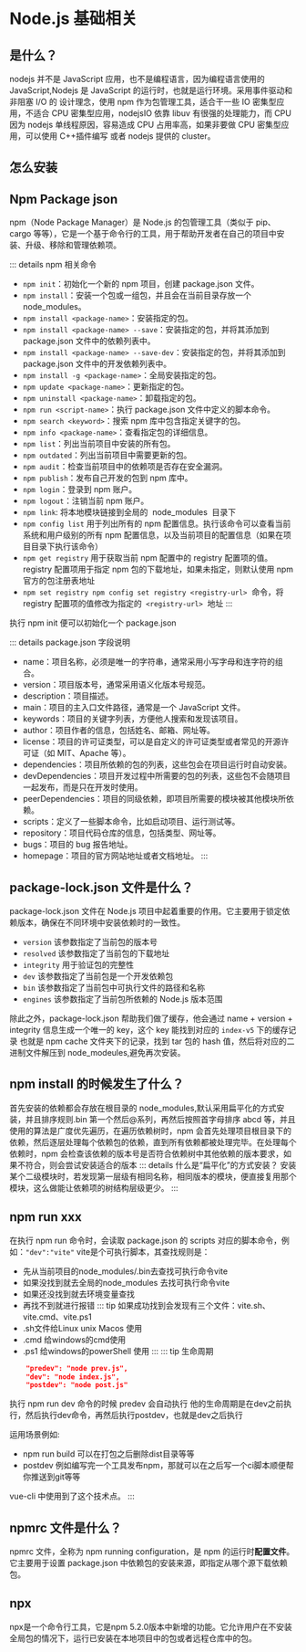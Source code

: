 # Node.js 基础相关

## 是什么？

nodejs 并不是 JavaScript 应用，也不是编程语言，因为编程语言使用的 JavaScript,Nodejs 是 JavaScript 的运行时，也就是运行环境。采用事件驱动和非阻塞 I/O 的 设计理念，使用 npm 作为包管理工具，适合干一些 IO 密集型应用，不适合 CPU 密集型应用，nodejsIO 依靠 libuv 有很强的处理能力，而 CPU 因为 nodejs 单线程原因，容易造成 CPU 占用率高，如果非要做 CPU 密集型应用，可以使用 C++插件编写 或者 nodejs 提供的 cluster。

## 怎么安装

## Npm Package json

npm（Node Package Manager）是 Node.js 的包管理工具（类似于 pip、cargo 等等），它是一个基于命令行的工具，用于帮助开发者在自己的项目中安装、升级、移除和管理依赖项。

::: details npm 相关命令

- `npm init`：初始化一个新的 npm 项目，创建 package.json 文件。
- `npm install`：安装一个包或一组包，并且会在当前目录存放一个 node_modules。
- `npm install <package-name>`：安装指定的包。
- `npm install <package-name> --save`：安装指定的包，并将其添加到 package.json 文件中的依赖列表中。
- `npm install <package-name> --save-dev`：安装指定的包，并将其添加到 package.json 文件中的开发依赖列表中。
- `npm install -g <package-name>`：全局安装指定的包。
- `npm update <package-name>`：更新指定的包。
- `npm uninstall <package-name>`：卸载指定的包。
- `npm run <script-name>`：执行 package.json 文件中定义的脚本命令。
- `npm search <keyword>`：搜索 npm 库中包含指定关键字的包。
- `npm info <package-name>`：查看指定包的详细信息。
- `npm list`：列出当前项目中安装的所有包。
- `npm outdated`：列出当前项目中需要更新的包。
- `npm audit`：检查当前项目中的依赖项是否存在安全漏洞。
- `npm publish`：发布自己开发的包到 npm 库中。
- `npm login`：登录到 npm 账户。
- `npm logout`：注销当前 npm 账户。
- `npm link`: 将本地模块链接到全局的  node_modules  目录下
- `npm config list` 用于列出所有的 npm 配置信息。执行该命令可以查看当前系统和用户级别的所有 npm 配置信息，以及当前项目的配置信息（如果在项目目录下执行该命令）
- `npm get registry` 用于获取当前 npm 配置中的 registry 配置项的值。registry 配置项用于指定 npm 包的下载地址，如果未指定，则默认使用 npm 官方的包注册表地址
- `npm set registry npm config set registry <registry-url>`  命令，将 registry 配置项的值修改为指定的` <registry-url>`  地址
  :::

执行 npm init 便可以初始化一个 package.json

::: details package.json 字段说明

- name：项目名称，必须是唯一的字符串，通常采用小写字母和连字符的组合。
- version：项目版本号，通常采用语义化版本号规范。
- description：项目描述。
- main：项目的主入口文件路径，通常是一个 JavaScript 文件。
- keywords：项目的关键字列表，方便他人搜索和发现该项目。
- author：项目作者的信息，包括姓名、邮箱、网址等。
- license：项目的许可证类型，可以是自定义的许可证类型或者常见的开源许可证（如 MIT、Apache 等）。
- dependencies：项目所依赖的包的列表，这些包会在项目运行时自动安装。
- devDependencies：项目开发过程中所需要的包的列表，这些包不会随项目一起发布，而是只在开发时使用。
- peerDependencies：项目的同级依赖，即项目所需要的模块被其他模块所依赖。
- scripts：定义了一些脚本命令，比如启动项目、运行测试等。
- repository：项目代码仓库的信息，包括类型、网址等。
- bugs：项目的 bug 报告地址。
- homepage：项目的官方网站地址或者文档地址。
  :::

## package-lock.json 文件是什么？

package-lock.json 文件在 Node.js 项目中起着重要的作用。它主要用于锁定依赖版本，确保在不同环境中安装依赖时的一致性。

- `version` 该参数指定了当前包的版本号
- `resolved` 该参数指定了当前包的下载地址
- `integrity` 用于验证包的完整性
- `dev` 该参数指定了当前包是一个开发依赖包
- `bin` 该参数指定了当前包中可执行文件的路径和名称
- `engines` 该参数指定了当前包所依赖的 Node.js 版本范围

除此之外，package-lock.json 帮助我们做了缓存，他会通过 name + version + integrity 信息生成一个唯一的 key，这个 key 能找到对应的 `index-v5` 下的缓存记录 也就是 npm cache 文件夹下的记录，找到 tar 包的 hash 值，然后将对应的二进制文件解压到 node_modeules,避免再次安装。

## npm install 的时候发生了什么？

首先安装的依赖都会存放在根目录的 node_modules,默认采用扁平化的方式安装，并且排序规则.bin 第一个然后@系列，再然后按照首字母排序 abcd 等，并且使用的算法是广度优先遍历，在遍历依赖树时，npm 会首先处理项目根目录下的依赖，然后逐层处理每个依赖包的依赖，直到所有依赖都被处理完毕。在处理每个依赖时，npm 会检查该依赖的版本号是否符合依赖树中其他依赖的版本要求，如果不符合，则会尝试安装适合的版本
::: details 什么是“扁平化”的方式安装？
安装某个二级模块时，若发现第一层级有相同名称，相同版本的模块，便直接复用那个模块，这么做能让依赖项的树结构层级更少。
:::

## npm run xxx
在执行 npm run 命令时，会读取 package.json 的 scripts 对应的脚本命令，例如：`"dev":"vite"` vite是个可执行脚本，其查找规则是：
- 先从当前项目的node_modules/.bin去查找可执行命令vite
- 如果没找到就去全局的node_modules 去找可执行命令vite
- 如果还没找到就去环境变量查找
- 再找不到就进行报错
::: tip
如果成功找到会发现有三个文件：vite.sh、vite.cmd、vite.ps1
- .sh文件给Linux unix Macos 使用
- .cmd 给windows的cmd使用
- .ps1 给windows的powerShell 使用
:::
::: tip 生命周期
``` json
    "predev": "node prev.js",
    "dev": "node index.js",
    "postdev": "node post.js"
```
执行 npm run dev 命令的时候 predev 会自动执行 他的生命周期是在dev之前执行，然后执行dev命令，再然后执行postdev，也就是dev之后执行

运用场景例如:
- npm run build 可以在打包之后删除dist目录等等
- postdev 例如编写完一个工具发布npm，那就可以在之后写一个ci脚本顺便帮你推送到git等等

vue-cli 中使用到了这个技术点。
:::

## npmrc 文件是什么？

npmrc 文件，全称为 npm running configuration，是 npm 的运行时**配置文件**。它主要用于设置 package.json 中依赖包的安装来源，即指定从哪个源下载依赖包。

## npx
npx是一个命令行工具，它是npm 5.2.0版本中新增的功能。它允许用户在不安装全局包的情况下，运行已安装在本地项目中的包或者远程仓库中的包。